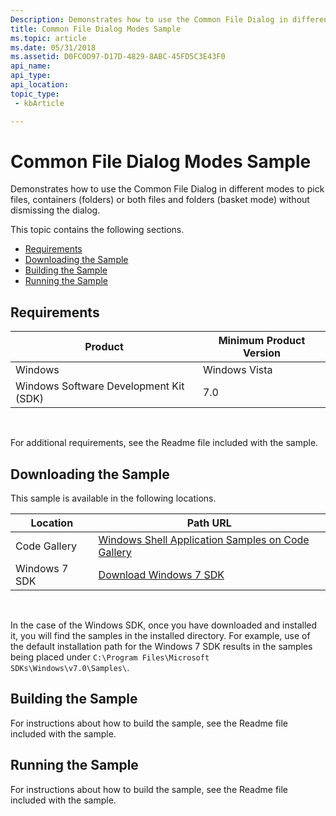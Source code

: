 ```yaml
---
Description: Demonstrates how to use the Common File Dialog in different modes to pick files, containers (folders) or both files and folders (basket mode) without dismissing the dialog.
title: Common File Dialog Modes Sample
ms.topic: article
ms.date: 05/31/2018
ms.assetid: D0FC0D97-D17D-4829-8ABC-45FD5C3E43F0
api_name: 
api_type: 
api_location: 
topic_type: 
 - kbArticle

---
```


# Common File Dialog Modes Sample

Demonstrates how to use the Common File Dialog in different modes to pick files, containers (folders) or both files and folders (basket mode) without dismissing the dialog.

This topic contains the following sections.

-   [Requirements](#requirements)
-   [Downloading the Sample](#downloading-the-sample)
-   [Building the Sample](#building-the-sample)
-   [Running the Sample](#running-the-sample)

## Requirements



| Product                                | Minimum Product Version |
|----------------------------------------|-------------------------|
| Windows                                | Windows Vista           |
| Windows Software Development Kit (SDK) | 7.0                     |



 

For additional requirements, see the Readme file included with the sample.

## Downloading the Sample

This sample is available in the following locations.



| Location      | Path URL                                                                                             |
|---------------|------------------------------------------------------------------------------------------------------|
| Code Gallery  | [Windows Shell Application Samples on Code Gallery](https://code.msdn.microsoft.com/shellapplication) |
| Windows 7 SDK | [Download Windows 7 SDK](https://msdn.microsoft.com/windowsvista/bb980924.aspx)                            |



 

In the case of the Windows SDK, once you have downloaded and installed it, you will find the samples in the installed directory. For example, use of the default installation path for the Windows 7 SDK results in the samples being placed under `C:\Program Files\Microsoft SDKs\Windows\v7.0\Samples\`.

## Building the Sample

For instructions about how to build the sample, see the Readme file included with the sample.

## Running the Sample

For instructions about how to build the sample, see the Readme file included with the sample.

 

 



